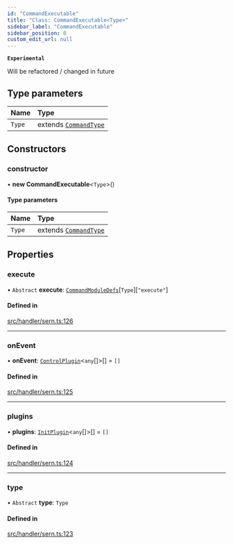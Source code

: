 ```yaml
---
id: "CommandExecutable"
title: "Class: CommandExecutable<Type>"
sidebar_label: "CommandExecutable"
sidebar_position: 0
custom_edit_url: null
---
```


**`Experimental`**

Will be refactored / changed in future

## Type parameters

| Name | Type |
| :------ | :------ |
| `Type` | extends [`CommandType`](../enums/CommandType.md) |

## Constructors

### constructor

• **new CommandExecutable**<`Type`\>()

#### Type parameters

| Name | Type |
| :------ | :------ |
| `Type` | extends [`CommandType`](../enums/CommandType.md) |

## Properties

### execute

• `Abstract` **execute**: [`CommandModuleDefs`](../modules.md#commandmoduledefs)[`Type`][``"execute"``]

#### Defined in

[src/handler/sern.ts:126](https://github.com/sern-handler/handler/blob/404a8c7/src/handler/sern.ts#L126)

___

### onEvent

• **onEvent**: [`ControlPlugin`](../interfaces/ControlPlugin.md)<`any`[]\>[] = `[]`

#### Defined in

[src/handler/sern.ts:125](https://github.com/sern-handler/handler/blob/404a8c7/src/handler/sern.ts#L125)

___

### plugins

• **plugins**: [`InitPlugin`](../interfaces/InitPlugin.md)<`any`[]\>[] = `[]`

#### Defined in

[src/handler/sern.ts:124](https://github.com/sern-handler/handler/blob/404a8c7/src/handler/sern.ts#L124)

___

### type

• `Abstract` **type**: `Type`

#### Defined in

[src/handler/sern.ts:123](https://github.com/sern-handler/handler/blob/404a8c7/src/handler/sern.ts#L123)

